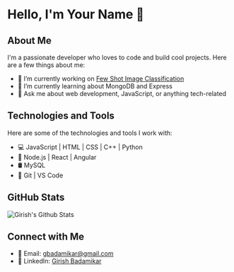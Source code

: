 # Hello, I'm Your Name 👋

## About Me

I'm a passionate developer who loves to code and build cool projects. Here are a few things about me:

- 🔭 I’m currently working on [Few Shot Image Classification](https://github.com/girish0903/Few-Shot-Classification-for-Lung-Cancer-Detection.git)
- 🌱 I’m currently learning about MongoDB and Express
- 💬 Ask me about web development, JavaScript, or anything tech-related

## Technologies and Tools

Here are some of the technologies and tools I work with:

- 💻 JavaScript | HTML | CSS | C++ | Python 
- 🚀 Node.js | React | Angular
- 🛢️ MySQL
- 🔧 Git | VS Code 

## GitHub Stats

![Girish's Github Stats](https://github-readme-stats.vercel.app/api?username=girish0903&show_icons=true&hide=contribs,prs&theme=radical)

## Connect with Me

- 📧 Email: gbadamikar@gmail.com
- 💼 LinkedIn: [Girish Badamikar](https://www.linkedin.com/in/girish-badamikar-bb2a20233/)

